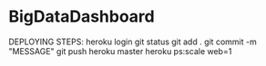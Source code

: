 # BigDataDashboard

DEPLOYING STEPS:
heroku login
git status
git add .
git commit -m "MESSAGE"
git push heroku master
heroku ps:scale web=1